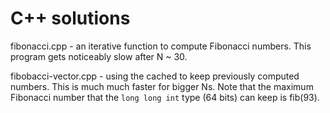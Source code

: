 # C++ solutions

fibonacci.cpp - an iterative function to compute Fibonacci numbers. This program gets noticeably slow after N ~ 30.

fibobacci-vector.cpp - using the cached to keep previously computed numbers. This is much much faster for bigger Ns. Note that the maximum Fibonacci number that the `long long int` type (64 bits) can keep is fib(93).

